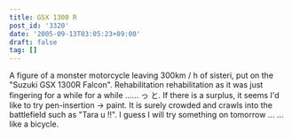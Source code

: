 ```yaml
---
title: GSX 1300 R
post_id: '3320'
date: '2005-09-13T03:05:23+09:00'
draft: false
tag: []
---
```


A figure of a monster motorcycle leaving 300km / h of sisteri, put on the "Suzuki GSX 1300R Falcon". Rehabilitation rehabilitation as it was just fingering for a while for a while ...... っ と. If there is a surplus, it seems I'd like to try pen-insertion → paint. It is surely crowded and crawls into the battlefield such as "Tara u !!". I guess I will try something on tomorrow ... ... like a bicycle.